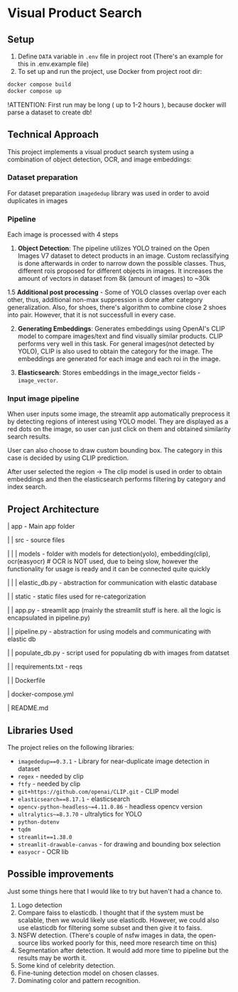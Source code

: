 # Visual Product Search

## Setup

1. Define `DATA` variable in `.env` file in project root (There's an example for this in .env.example file)
2. To set up and run the project, use Docker from project root dir:

```sh
docker compose build
docker compose up
```

!ATTENTION: First run may be long ( up to 1-2 hours ), because docker will parse a dataset to create db!

## Technical Approach

This project implements a visual product search system using a combination of object detection, OCR, and image embeddings:

### Dataset preparation
For dataset preparation `imagededup` library was used in order to avoid duplicates in images

### Pipeline
Each image is processed with 4 steps
1. **Object Detection**: The pipeline utilizes YOLO trained on the Open Images V7 dataset to detect products in an image. Custom reclassifying is done afterwards in order to narrow down the possible classes. Thus, different rois proposed for different objects in images. It increases the amount of vectors in dataset from 8k (amount of images) to ~30k

1.5 **Additional post processing** - Some of YOLO classes overlap over each other, thus, additional non-max suppression is done after category generalization. Also, for shoes, there's algorithm to combine close 2 shoes into pair. However, that it is not successfull in every case.

2. **Generating Embeddings**: Generates embeddings using OpenAI's CLIP model to compare images/text and find visually similar products. CLIP performs very well in this task. For general images(not detected by YOLO), CLIP is also used to obtain the category for the image.
The embeddings are generated for each image and each roi in the image. 

3. **Elasticsearch**: Stores embeddings in the image_vector fields - `image_vector`.

### Input image pipeline
When user inputs some image, the streamlit app automatically preprocess it by detecting regions of interest using YOLO model. They are displayed as a red dots on the image, so user can just click on them and obtained similarity search results.

User can also choose to draw custom bounding box. The category in this case is decided by using CLIP prediction.

After user selected the region -> The clip model is used in order to obtain embeddings and then the elasticsearch performs filtering by category and index search.

## Project Architecture
| app - Main app folder

| | src - source files

| | | models - folder with models for detection(yolo), embedding(clip), ocr(easyocr) # OCR is NOT used, due to being slow, however the functionality for usage is ready and it can be connected quite quickly

| | | elastic_db.py - abstraction for communication with elastic database

| | static - static files used for re-categorization

| | app.py - streamlit app (mainly the streamlit stuff is here. all the logic is encapsulated in pipeline.py)

| | pipeline.py - abstraction for using models and communicating with elastic db

| | populate_db.py - script used for populating db with images from datatset

| | requirements.txt - reqs 

| | Dockerfile

| docker-compose.yml

| README.md

## Libraries Used

The project relies on the following libraries:

- `imagededup==0.3.1` - Library for near-duplicate image detection in dataset
- `regex` - needed by clip
- `ftfy` - needed by clip
- `git+https://github.com/openai/CLIP.git` - CLIP model
- `elasticsearch==8.17.1` - elasticsearch 
- `opencv-python-headless~=4.11.0.86` - headless opencv version
- `ultralytics~=8.3.70` - ultralytics for YOLO
- `python-dotenv`
- `tqdm`
- `streamlit==1.38.0`
- `streamlit-drawable-canvas` - for drawing and bounding box selection
- `easyocr` - OCR lib


## Possible improvements

Just some things here that I would like to try but haven't had a chance to.

1. Logo detection
2. Compare faiss to elasticdb. I thought that if the system must be scalable, then we would likely use elasticdb. However, we could also use elasticdb for filtering some subset and then give it to faiss. 
3. NSFW detection. (There's couple of nsfw images in data, the open-source libs worked poorly for this, need more research time on this)
4. Segmentation after detection. It would add more time to pipeline but the results may be worth it.
5. Some kind of celebrity detection.
6. Fine-tuning detection model on chosen classes.
7. Dominating color and pattern recognition.

